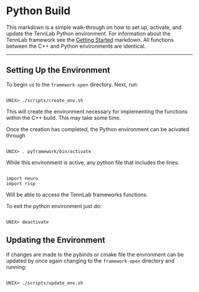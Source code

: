 # Python Build

This markdown is a simple walk-through on how to set up, activate, and update the TennLab Python environment. For information about the TennLab framework see the [Getting Started](./getting_started.md) markdown. All functions between the C++ and Python environments are identical.

------------------------------

## Setting Up the Environment

To begin `cd` to the `framework-open` directory. Next, run:

```

UNIX> ./scripts/create_env.sh

```

This will create the environment necessary for implementing the functions within the C++ build. This may take some time.

Once the creation has completed, the Python environment can be acivated through

```

UNIX> . pyframework/bin/activate

```

While this environment is active, any python file that includes the lines:

```

import neuro
import risp

```

Will be able to access the TennLab frameworks functions.

To exit the python environment just do:

```

UNIX> deactivate

```

## Updating the Environment

If changes are made to the pybinds or cmake file the envronment can be updated by once again changing to the `framework-open` directory and running:

```

UNIX> ./scripts/update_env.sh

```
